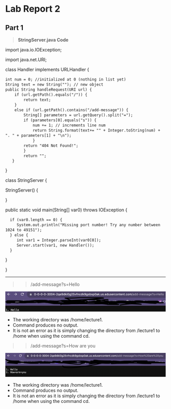 # Lab Report 2
## Part 1

>**StringServer.java Code**

import java.io.IOException;

import java.net.URI;

class Handler implements URLHandler {

    int num = 0; //initialized at 0 (nothing in list yet)
    String text = new String(""); // new object
    public String handleRequest(URI url) {
        if (url.getPath().equals("/")) {
            return text;
        }
        else if (url.getPath().contains("/add-message")) {
            String[] parameters = url.getQuery().split("=");
            if (parameters[0].equals("s")) {
                num += 1; // increments line num
                return String.format(text+= "" + Integer.toString(num) + ". " + parameters[1] + "\n");
                }
            return "404 Not Found!";            
            }
            return "";
       }
}




class StringServer {

   StringServer() {
   
   }

   public static void main(String[] var0) throws IOException {
   
      if (var0.length == 0) {
         System.out.println("Missing port number! Try any number between 1024 to 49151");
      } else {
         int var1 = Integer.parseInt(var0[0]);
         Server.start(var1, new Handler());
      }
   }
   
}

---

>>/add-message?s=Hello

![Image](hello.png)
- The working directory was /home/lecture1.
- Command produces no output.
- It is not an error as it is simply changing the directory from /lecture1 to /home when using the command cd.

>>/add-message?s=How are you

![Image](howareyou.png)
- The working directory was /home/lecture1.
- Command produces no output.
- It is not an error as it is simply changing the directory from /lecture1 to /home when using the command cd.

  
